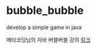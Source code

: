 # bubble_bubble
develop a simple game in java

메타코딩님의 자바 버블버블 강의 [링크](https://www.youtube.com/watch?v=5Zh7P-9qFO0&list=PL93mKxaRDidGqGOsNQ1DqTwB0xA_ON-nY&index=1&ab_channel=%EB%A9%94%ED%83%80%EC%BD%94%EB%94%A9)
